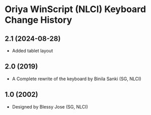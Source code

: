 Oriya WinScript (NLCI) Keyboard Change History
====================

2.1 (2024-08-28)
----------------
* Added tablet layout

2.0 (2019)
----------------
* A Complete rewrite of the keyboard by Binila Sanki (SG, NLCI)

1.0 (2002)
----------------
* Designed by Blessy Jose (SG, NLCI)
